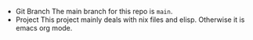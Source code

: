 * Git Branch
The main branch for this repo is `main`.
* Project
This project mainly deals with nix files and elisp. Otherwise it is emacs org mode.
